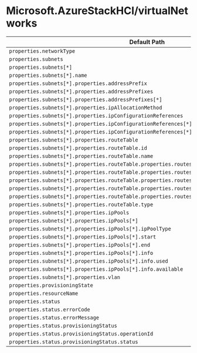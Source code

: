 # Microsoft.AzureStackHCI/virtualNetworks

| Default Path | Alias |
|---|---|
| `properties.networkType` | `Microsoft.AzureStackHCI/virtualnetworks/networkType` |
| `properties.subnets` | `Microsoft.AzureStackHCI/virtualnetworks/subnets` |
| `properties.subnets[*]` | `Microsoft.AzureStackHCI/virtualnetworks/subnets[*]` |
| `properties.subnets[*].name` | `Microsoft.AzureStackHCI/virtualnetworks/subnets[*].name` |
| `properties.subnets[*].properties.addressPrefix` | `Microsoft.AzureStackHCI/virtualnetworks/subnets[*].addressPrefix` |
| `properties.subnets[*].properties.addressPrefixes` | `Microsoft.AzureStackHCI/virtualnetworks/subnets[*].addressPrefixes` |
| `properties.subnets[*].properties.addressPrefixes[*]` | `Microsoft.AzureStackHCI/virtualnetworks/subnets[*].addressPrefixes[*]` |
| `properties.subnets[*].properties.ipAllocationMethod` | `Microsoft.AzureStackHCI/virtualnetworks/subnets[*].ipAllocationMethod` |
| `properties.subnets[*].properties.ipConfigurationReferences` | `Microsoft.AzureStackHCI/virtualnetworks/subnets[*].ipConfigurationReferences` |
| `properties.subnets[*].properties.ipConfigurationReferences[*]` | `Microsoft.AzureStackHCI/virtualnetworks/subnets[*].ipConfigurationReferences[*]` |
| `properties.subnets[*].properties.ipConfigurationReferences[*].ID` | `Microsoft.AzureStackHCI/virtualnetworks/subnets[*].ipConfigurationReferences[*].ID` |
| `properties.subnets[*].properties.routeTable` | `Microsoft.AzureStackHCI/virtualnetworks/subnets[*].routeTable` |
| `properties.subnets[*].properties.routeTable.id` | `Microsoft.AzureStackHCI/virtualnetworks/subnets[*].routeTable.id` |
| `properties.subnets[*].properties.routeTable.name` | `Microsoft.AzureStackHCI/virtualnetworks/subnets[*].routeTable.name` |
| `properties.subnets[*].properties.routeTable.properties.routes` | `Microsoft.AzureStackHCI/virtualnetworks/subnets[*].routeTable.routes` |
| `properties.subnets[*].properties.routeTable.properties.routes[*]` | `Microsoft.AzureStackHCI/virtualnetworks/subnets[*].routeTable.routes[*]` |
| `properties.subnets[*].properties.routeTable.properties.routes[*].name` | `Microsoft.AzureStackHCI/virtualnetworks/subnets[*].routeTable.routes[*].name` |
| `properties.subnets[*].properties.routeTable.properties.routes[*].properties.addressPrefix` | `Microsoft.AzureStackHCI/virtualnetworks/subnets[*].routeTable.routes[*].addressPrefix` |
| `properties.subnets[*].properties.routeTable.properties.routes[*].properties.nextHopIpAddress` | `Microsoft.AzureStackHCI/virtualnetworks/subnets[*].routeTable.routes[*].nextHopIpAddress` |
| `properties.subnets[*].properties.routeTable.type` | `Microsoft.AzureStackHCI/virtualnetworks/subnets[*].routeTable.type` |
| `properties.subnets[*].properties.ipPools` | `Microsoft.AzureStackHCI/virtualnetworks/subnets[*].ipPools` |
| `properties.subnets[*].properties.ipPools[*]` | `Microsoft.AzureStackHCI/virtualnetworks/subnets[*].ipPools[*]` |
| `properties.subnets[*].properties.ipPools[*].ipPoolType` | `Microsoft.AzureStackHCI/virtualnetworks/subnets[*].ipPools[*].ipPoolType` |
| `properties.subnets[*].properties.ipPools[*].start` | `Microsoft.AzureStackHCI/virtualnetworks/subnets[*].ipPools[*].start` |
| `properties.subnets[*].properties.ipPools[*].end` | `Microsoft.AzureStackHCI/virtualnetworks/subnets[*].ipPools[*].end` |
| `properties.subnets[*].properties.ipPools[*].info` | `Microsoft.AzureStackHCI/virtualnetworks/subnets[*].ipPools[*].info` |
| `properties.subnets[*].properties.ipPools[*].info.used` | `Microsoft.AzureStackHCI/virtualnetworks/subnets[*].ipPools[*].info.used` |
| `properties.subnets[*].properties.ipPools[*].info.available` | `Microsoft.AzureStackHCI/virtualnetworks/subnets[*].ipPools[*].info.available` |
| `properties.subnets[*].properties.vlan` | `Microsoft.AzureStackHCI/virtualnetworks/subnets[*].vlan` |
| `properties.provisioningState` | `Microsoft.AzureStackHCI/virtualnetworks/provisioningState` |
| `properties.resourceName` | `Microsoft.AzureStackHCI/virtualnetworks/resourceName` |
| `properties.status` | `Microsoft.AzureStackHCI/virtualnetworks/status` |
| `properties.status.errorCode` | `Microsoft.AzureStackHCI/virtualnetworks/status.errorCode` |
| `properties.status.errorMessage` | `Microsoft.AzureStackHCI/virtualnetworks/status.errorMessage` |
| `properties.status.provisioningStatus` | `Microsoft.AzureStackHCI/virtualnetworks/status.provisioningStatus` |
| `properties.status.provisioningStatus.operationId` | `Microsoft.AzureStackHCI/virtualnetworks/status.provisioningStatus.operationId` |
| `properties.status.provisioningStatus.status` | `Microsoft.AzureStackHCI/virtualnetworks/status.provisioningStatus.status` |


